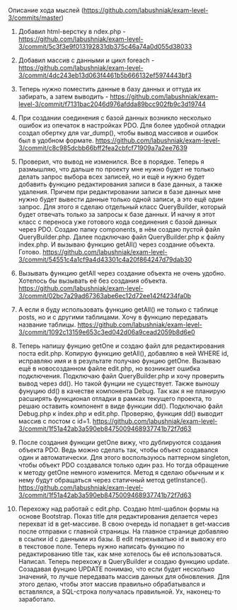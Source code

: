 Описание хода мыслей (https://github.com/labushniak/exam-level-3/commits/master)
1. Добавил html-верстку в ndex.php - https://github.com/labushniak/exam-level-3/commit/5c3f3e9f013192831db375c46a74a0d055d38033

2. Добавил массив с данными и цикл foreach - https://github.com/labushniak/exam-level-3/commit/4dc243eb13d063f4461b5b666132ef5974443bf3

3. Теперь нужно поместить данные в базу данных и оттуда их забирать, а затем выводить - https://github.com/labushniak/exam-level-3/commit/f7131bac2046d976afdda89bcc902fb9c3d19744

4. При создании соединения с базой данных возникло несколько ошибок из опечаток в настройках PDO. Для более удобной отладки создал обертку для var_dump(), чтобы вывод массивов и ошибок был в удобном формате. https://github.com/labushniak/exam-level-3/commit/c8c985dcbb66bff2fea2cbfcf71909a7a2ee7639

5. Проверил, что вывод не изменился. Все в порядке. Теперь я размышляю, что дальше по проекту мне нужно будет не только делать запрос выбора всех записей, но и ещё и нужно будет добавить функцию редактирования записи в базе данных, а также удаления. Причем при редактировании записи в базе данных мне нужно будет вывести данные только одной записи, а это ещё один запрос. 
Для этого я сделаю отдельный класс QueryBuilder, который будет отвечать только за запросы к базе данных. И начну я этот класс с переноса уже готового кода соединения с базой данных через PDO.
Создаю папку components, в нём создаю пустой файл QueryBuilder.php.
Далее подключаю файл QueryBuilder.php к файлу index.php. И вызываю функцию getAll() через создание объекта. Готово. https://github.com/labushniak/exam-level-3/commit/54551c4a1cf9a4d43301c4a20f864247d79dab30

6. Вызывать функцию getAll через создание объекта не очень удобно. Хотелось бы вызывать её без создания объекта. https://github.com/labushniak/exam-level-3/commit/02bc7a29ad67363abe6ec12d72ee142f4234fa0b

7. А если я буду использовать функцию getAll() не только с таблице posts, но и с другими таблицами. Хочу в функцию передавать название таблицы.
https://github.com/labushniak/exam-level-3/commit/1092c13159e653c3ed042d06a9cead2059b8d6e0

8. Теперь напишу фунцию getOne и создаю файл для редактирования поста edit.php. Копирую функцию getAll(), добавляю в ней WHERE id, исправляю имя и в результате получаю фунцию getOne. Вызываю ещё в новосозданном файле edit.php, но возникает ошибка подключения. Подключаю файл QueryBuilder.php и хочу проверить вывод через dd(). Но такой фунции не существует. Также выношу фунуцию dd() в качестве компонента Debug. Так как я не планирую расширять функционал отладки в рамках текущего проекта, то решаю оставить компонент в виде функции dd().
Подключаю файл Debug.php к index.php и edit.php. Проверяю, функция dd() выводит массив с постом с id=1.
https://github.com/labushniak/exam-level-3/commit/1f51a42ab3a590eb8475009468937741b72f7d63

9. После создания функции getOne вижу, что дублируются создания объекта PDO. Ведь можно сделать так, чтобы объект создавался один и автоматически. Для этого воспользуюсь паттерном singleton, чтобы объект PDO создавался только один раз. Но тогда обращение к методу getOne немного изменится. Метод я сделаю обычным и к нему будут обращаться через статичный метод getInstance().
https://github.com/labushniak/exam-level-3/commit/1f51a42ab3a590eb8475009468937741b72f7d63

10. Перехожу над работай с edit.php. Создаю html-шаблон формы на основе Bootstrap. Показ title для редактирования делается через перехват id в get-массиве. В свою очередь id попадает в get-массив после отправки с главной страницы.
На главное странице добавляю в ссылки id с данными из базы. В edit перехыватыю id и вывожу его в текстовое поле.
Теперь нужно написать функцию по редактированию title так, как мне хотелось бы её использоваться. Написал. Теперь перехожу в QueryBuilder и создаю функцию update.
Созадавая фунцию UPDATE понимаю, что если будет несколько значений, то лучше передавать массив данных для обновления. Для этого делаю, чтобы этот массив правильно обрабатывался и вставлялся, а SQL-строка получалась правильной. Ух, наконец-то заработало.
